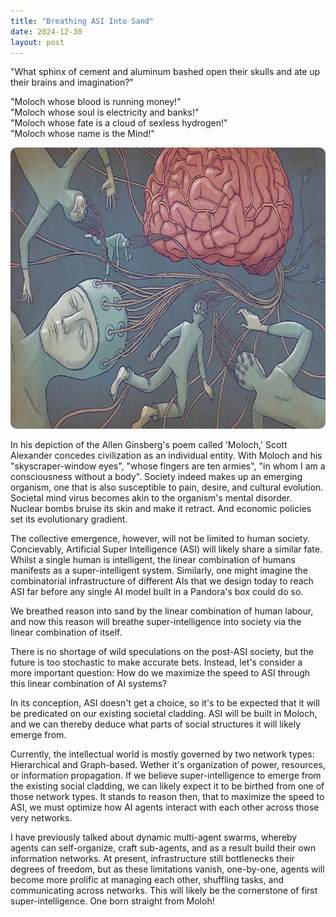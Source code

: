 ```yaml
---
title: "Breathing ASI Into Sand"
date: 2024-12-30
layout: post
---
```


"What sphinx of cement and aluminum bashed open their skulls and ate up their brains and imagination?"

"Moloch whose blood is running money!"  
"Moloch whose soul is electricity and banks!"  
"Moloch whose fate is a cloud of sexless hydrogen!"  
"Moloch whose name is the Mind!"

<p align="center"><img src="/images/moloch.jpg" alt="Alt text" width="750" height="450" style="border-radius: 10px;"></p>

In his depiction of the Allen Ginsberg's poem called 'Moloch,' Scott Alexander concedes civilization as an individual entity. With Moloch and his "skyscraper-window eyes", "whose fingers are ten armies", "in whom I am a consciousness without a body". Society indeed makes up an emerging organism, one that is also susceptible to pain, desire, and cultural evolution. Societal mind virus becomes akin to the organism's mental disorder. Nuclear bombs bruise its skin and make it retract. And economic policies set its evolutionary gradient.

The collective emergence, however, will not be limited to human society. Concievably, Artificial Super Intelligence (ASI) will likely share a similar fate. Whilst a single human is intelligent, the linear combination of humans manifests as a super-intelligent system. Similarly, one might imagine the combinatorial infrastructure of different AIs that we design today to reach ASI far before any single AI model built in a Pandora's box could do so.

We breathed reason into sand by the linear combination of human labour, and now this reason will breathe super-intelligence into society via the linear combination of itself.

There is no shortage of wild speculations on the post-ASI society, but the future is too stochastic to make accurate bets. Instead, let's consider a more important question: How do we maximize the speed to ASI through this linear combination of AI systems?

In its conception, ASI doesn't get a choice, so it's to be expected that it will be predicated on our existing societal cladding. ASI will be built in Moloch, and we can thereby deduce what parts of social structures it will likely emerge from.

Currently, the intellectual world is mostly governed by two network types: Hierarchical and Graph-based. Wether it's organization of power, resources, or information propagation. If we believe super-intelligence to emerge from the existing social cladding, we can likely expect it to be birthed from one of those network types. It stands to reason then, that to maximize the speed to ASI, we must optimize how AI agents interact with each other across those very networks.

I have previously talked about dynamic multi-agent swarms, whereby agents can self-organize, craft sub-agents, and as a result build their own information networks. At present, infrastructure still bottlenecks their degrees of freedom, but as these limitations vanish, one-by-one, agents will become more prolific at managing each other, shuffling tasks, and communicating across networks. This will likely be the cornerstone of first super-intelligence. One born straight from Moloh!